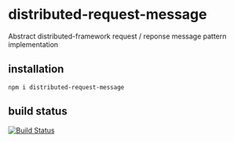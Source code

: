 # distributed-request-message

Abstract distributed-framework request / reponse message pattern implementation

## installation

	npm i distributed-request-message

## build status

[![Build Status](https://travis-ci.org/eventEmitter/distributed-request-message.png?branch=master)](https://travis-ci.org/eventEmitter/distributed-request-message)